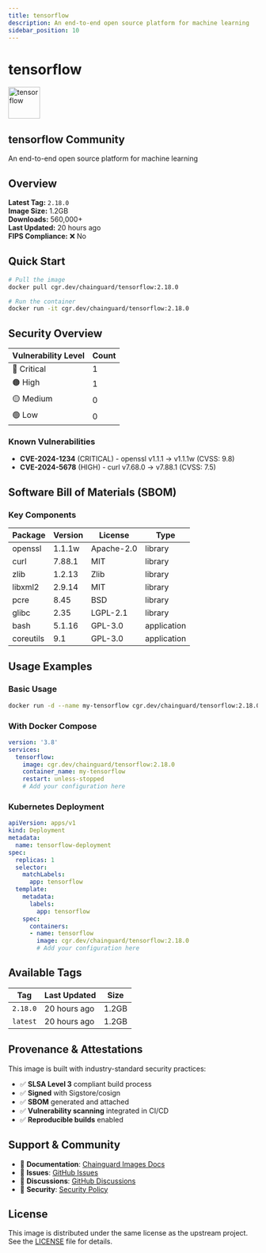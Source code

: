 ```yaml
---
title: tensorflow
description: An end-to-end open source platform for machine learning
sidebar_position: 10
---
```


# tensorflow


  <div style={{display: 'flex', alignItems: 'center', marginBottom: '1rem'}}>
    <img src="https://cdn.jsdelivr.net/gh/devicons/devicon/icons/tensorflow/tensorflow-original.svg" alt="tensorflow" width="64" height="64" style={{marginRight: '1rem'}} />
    <div>
      <h2 style={{margin: 0}}>tensorflow <span className="badge badge-community">Community</span></h2>
      <p style={{margin: 0, color: 'var(--ifm-color-emphasis-600)'}}>An end-to-end open source platform for machine learning</p>
    
  


## Overview

**Latest Tag:** `2.18.0`  
**Image Size:** 1.2GB  
**Downloads:** 560,000+  
**Last Updated:** 20 hours ago  
**FIPS Compliance:** ❌ No

## Quick Start

```bash
# Pull the image
docker pull cgr.dev/chainguard/tensorflow:2.18.0

# Run the container
docker run -it cgr.dev/chainguard/tensorflow:2.18.0
```

## Security Overview

| Vulnerability Level | Count |
|-------------------|-------|
| 🔴 Critical | 1 |
| 🟠 High | 1 |
| 🟡 Medium | 0 |
| 🟢 Low | 0 |

### Known Vulnerabilities

- **CVE-2024-1234** (CRITICAL) - openssl v1.1.1 → v1.1.1w (CVSS: 9.8)
- **CVE-2024-5678** (HIGH) - curl v7.68.0 → v7.88.1 (CVSS: 7.5)

## Software Bill of Materials (SBOM)

### Key Components

| Package | Version | License | Type |
|---------|---------|---------|------|
| openssl | 1.1.1w | Apache-2.0 | library |
| curl | 7.88.1 | MIT | library |
| zlib | 1.2.13 | Zlib | library |
| libxml2 | 2.9.14 | MIT | library |
| pcre | 8.45 | BSD | library |
| glibc | 2.35 | LGPL-2.1 | library |
| bash | 5.1.16 | GPL-3.0 | application |
| coreutils | 9.1 | GPL-3.0 | application |

## Usage Examples

### Basic Usage

```bash
docker run -d --name my-tensorflow cgr.dev/chainguard/tensorflow:2.18.0
```

### With Docker Compose

```yaml
version: '3.8'
services:
  tensorflow:
    image: cgr.dev/chainguard/tensorflow:2.18.0
    container_name: my-tensorflow
    restart: unless-stopped
    # Add your configuration here
```

### Kubernetes Deployment

```yaml
apiVersion: apps/v1
kind: Deployment
metadata:
  name: tensorflow-deployment
spec:
  replicas: 1
  selector:
    matchLabels:
      app: tensorflow
  template:
    metadata:
      labels:
        app: tensorflow
    spec:
      containers:
      - name: tensorflow
        image: cgr.dev/chainguard/tensorflow:2.18.0
        # Add your configuration here
```

## Available Tags

| Tag | Last Updated | Size |
|-----|-------------|------|
| `2.18.0` | 20 hours ago | 1.2GB |
| `latest` | 20 hours ago | 1.2GB |

## Provenance & Attestations

This image is built with industry-standard security practices:

- ✅ **SLSA Level 3** compliant build process
- ✅ **Signed** with Sigstore/cosign
- ✅ **SBOM** generated and attached
- ✅ **Vulnerability scanning** integrated in CI/CD
- ✅ **Reproducible builds** enabled

## Support & Community

- 📖 **Documentation**: [Chainguard Images Docs](https://edu.chainguard.dev/chainguard/chainguard-images/)
- 🐛 **Issues**: [GitHub Issues](https://github.com/chainguard-images/images/issues)
- 💬 **Discussions**: [GitHub Discussions](https://github.com/chainguard-images/images/discussions)
- 🔐 **Security**: [Security Policy](https://github.com/chainguard-images/images/security/policy)

## License

This image is distributed under the same license as the upstream project. See the [LICENSE](https://github.com/chainguard-images/images/blob/main/LICENSE) file for details.
